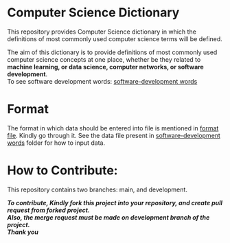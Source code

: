 # Computer Science Dictionary
This repository provides Computer Science dictionary in which the definitions of most commonly used computer science terms will be defined.  

The aim of this dictionary is to provide definitions of most commonly used computer science concepts at one place, whether be they related to **machine learning, or data science, computer networks, or software development**.  
To see software development words: [software-development words](computer-science/computer-science-terms.md)

# Format
The format in which data should be entered into file is mentioned in [format file](format.md). Kindly go through it. See the data file present in [software-development words](computer-science/computer-science-terms.md) folder for how to input data.

# How to Contribute:
This repository contains two branches: main, and development.

***To contribute, Kindly fork this project into your repository, and create pull request from forked project.  
Also, the merge request must be made on development branch of the project.  
Thank you***



